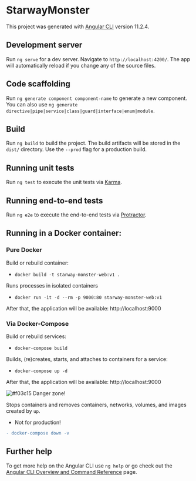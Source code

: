 # StarwayMonster

This project was generated with [Angular CLI](https://github.com/angular/angular-cli) version 11.2.4.

## Development server

Run `ng serve` for a dev server. Navigate to `http://localhost:4200/`. The app will automatically reload if you change any of the source files.

## Code scaffolding

Run `ng generate component component-name` to generate a new component. You can also use `ng generate directive|pipe|service|class|guard|interface|enum|module`.

## Build

Run `ng build` to build the project. The build artifacts will be stored in the `dist/` directory. Use the `--prod` flag for a production build.

## Running unit tests

Run `ng test` to execute the unit tests via [Karma](https://karma-runner.github.io).

## Running end-to-end tests

Run `ng e2e` to execute the end-to-end tests via [Protractor](http://www.protractortest.org/).

## Running in a Docker container:

### Pure Docker

Build or rebuild container:
* `docker build -t starway-monster-web:v1 .`

Runs processes in isolated containers
* `docker run -it -d --rm -p 9000:80 starway-monster-web:v1`

After that, the application will be available: http://localhost:9000

### Via Docker-Compose

Build or rebuild services:
* `docker-compose build`

Builds, (re)creates, starts, and attaches to containers for a service:
* `docker-compose up -d`

After that, the application will be available: http://localhost:9000

![#f03c15](https://via.placeholder.com/15/f03c15/000000?text=+) Danger zone!

Stops containers and removes containers, networks, volumes, and images
created by `up`.

* Not for production!

```diff
- docker-compose down -v
```

## Further help

To get more help on the Angular CLI use `ng help` or go check out the [Angular CLI Overview and Command Reference](https://angular.io/cli) page.
